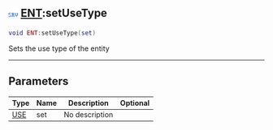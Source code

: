 ## ![server](../../.gitbook/assets/server.png) [ENT](https://iaswiki.rawr.dev/readme/ent):setUseType

```lua
void ENT:setUseType(set)
```

Sets the use type of the entity

------
## Parameters

| Type   | Name | Description | Optional |
| ------ | ---- | ----------- | -------: |
| [USE](https://iaswiki.rawr.dev/readme/use) | set | No description |  |

